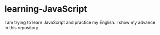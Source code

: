 # learning-JavaScript
I am trying to learn JavaScript and practice my English.
I show my advance in this repository.